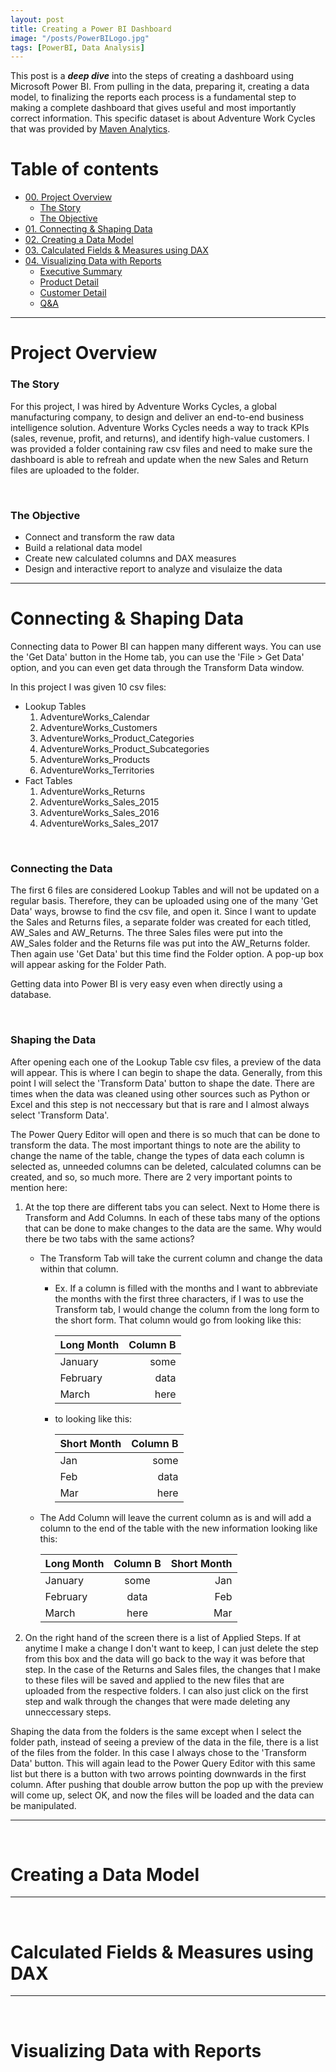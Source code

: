 ```yaml
---
layout: post
title: Creating a Power BI Dashboard
image: "/posts/PowerBILogo.jpg"
tags: [PowerBI, Data Analysis]
---
```


This post is a ***deep dive*** into the steps of creating a dashboard using Microsoft Power BI. From pulling in the data, preparing it, creating a data model, to finalizing the reports each process is a fundamental step to making a complete dashboard that gives useful and most importantly correct information. This specific dataset is about Adventure Work Cycles that was provided by [Maven Analytics](https://www.mavenanalytics.io/).  

# Table of contents

- [00. Project Overview](#overview-main)
    - [The Story](#overview-story)
    - [The Objective](#overview-objective)
- [01. Connecting & Shaping Data](#connecting-overview)
- [02. Creating a Data Model](#model-overview)
- [03. Calculated Fields & Measures using DAX](#using-DAX)
- [04. Visualizing Data with Reports](#visualizing-reports)
    - [Executive Summary](#executive-summary)
    - [Product Detail](#product-detail)
    - [Customer Detail](#customer-detail)
    - [Q&A](#q&a)


___

# Project Overview  <a name="overview-main"></a>

### The Story <a name="overview-story"></a>

For this project, I was hired by Adventure Works Cycles, a global manufacturing company, to design and deliver an end-to-end business intelligence solution. Adventure Works Cycles needs a way to track KPIs (sales, revenue, profit, and returns), and identify high-value customers. I was provided a folder containing raw csv files and need to make sure the dashboard is able to refreah and update when the new Sales and Return files are uploaded to the folder.  

<br>

### The Objective <a name="overview-objective"></a>

- Connect and transform the raw data
- Build a relational data model
- Create new calculated columns and DAX measures
- Design and interactive report to analyze and visulaize the data


___

# Connecting & Shaping Data  <a name="connecting-overview"></a>

Connecting data to Power BI can happen many different ways. You can use the 'Get Data' button in the Home tab, you can use the 'File > Get Data' option, and you can even get data through the Transform Data window.

In this project I was given 10 csv files: 
- Lookup Tables
    1. AdventureWorks_Calendar
    2. AdventureWorks_Customers
    3. AdventureWorks_Product_Categories
    4. AdventureWorks_Product_Subcategories
    5. AdventureWorks_Products
    6. AdventureWorks_Territories
- Fact Tables
    1. AdventureWorks_Returns
    2. AdventureWorks_Sales_2015
    3. AdventureWorks_Sales_2016
    4. AdventureWorks_Sales_2017

<br>

### Connecting the Data

The first 6 files are considered Lookup Tables and will not be updated on a regular basis. Therefore, they can be uploaded using one of the many 'Get Data' ways, browse to find the csv file, and open it. Since I want to update the Sales and Returns files, a separate folder was created for each titled, AW_Sales and AW_Returns. The three Sales files were put into the AW_Sales folder and the Returns file was put into the AW_Returns folder. Then again use 'Get Data' but this time find the Folder option. A pop-up box will appear asking for the Folder Path. 

Getting data into Power BI is very easy even when directly using a database. 

<br>

### Shaping the Data

After opening each one of the Lookup Table csv files, a preview of the data will appear. This is where I can begin to shape the data. Generally, from this point I will select the 'Transform Data' button to shape the date. There are times when the data was cleaned using other sources such as Python or Excel and this step is not neccessary but that is rare and I almost always select 'Transform Data'. 

The Power Query Editor will open and there is so much that can be done to transform the data. The most important things to note are the ability to change the name of the table, change the types of data each column is selected as, unneeded columns can be deleted, calculated columns can be created, and so, so much more. There are 2 very important points to mention here: 
   1. At the top there are different tabs you can select. Next to Home there is Transform and Add Columns. In each of these tabs many of the options that can be done to make changes  to the data are the same. Why would there be two tabs with the same actions?
       - The Transform Tab will take the current column and change the data within that column. 
           - Ex. If a column is filled with the months and I want to abbreviate the months with the first three characters, if I was to use the Transform tab, I would change the column from the long form to the short form. That column would go from looking like this:
           
                | Long Month | Column B |
                | :---       |     ---: | 
                | January    | some     |
                | February   | data     |
                | March      | here     |
                
           - to looking like this:
           
                | Short Month | Column B |
                | :---        |     ---: | 
                | Jan         | some     |
                | Feb         | data     |
                | Mar         | here     |
       - The Add Column will leave the current column as is and will add a column to the end of the table with the new information looking like this:
       
            | Long Month | Column B | Short Month |
            | :---       |  :---:   |        ---: |
            | January    | some     | Jan         |
            | February   | data     | Feb         |
            | March      | here     | Mar         |
   
   2. On the right hand of the screen there is a list of Applied Steps. If at anytime I make a change I don't want to keep, I can just delete the step from this box and the data will go back to the way it was before that step. In the case of the Returns and Sales files, the changes that I make to these files will be saved and applied to the new files that are uploaded from the respective folders. I can also just click on the first step and walk through the changes that were made deleting any unneccessary steps. 
        
Shaping the data from the folders is the same except when I select the folder path, instead of seeing a preview of the data in the file, there is a list of the files from the folder. In this case I always chose to the 'Transform Data' button. This will again lead to the Power Query Editor with this same list but there is a button with two arrows pointing downwards in the first column. After pushing that double arrow button the pop up with the preview will come up, select OK, and now the files will be loaded and the data can be manipulated.      
               
___

<br>

# Creating a Data Model  <a name="model-overview"></a>


___

<br>

# Calculated Fields & Measures using DAX <a name="using-DAX"></a>


___

<br>

# Visualizing Data with Reports <a name="visualizing-reports"></a>
